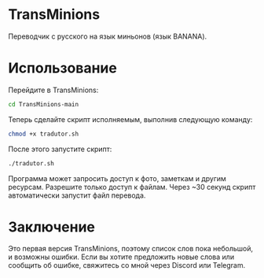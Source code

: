 # TransMinions

Переводчик с русского на язык миньонов (язык BANANA).

# Использование
Перейдите в TransMinions:
```bash
cd TransMinions-main
```
Теперь сделайте скрипт исполняемым, выполнив следующую команду:

```bash
chmod +x tradutor.sh
```
После этого запустите скрипт:

```bash
./tradutor.sh
```
Программа может запросить доступ к фото, заметкам и другим ресурсам. Разрешите только доступ к файлам. Через ~30 секунд скрипт автоматически запустит файл перевода.

# Заключение

Это первая версия TransMinions, поэтому список слов пока небольшой, и возможны ошибки. Если вы хотите предложить новые слова или сообщить об ошибке, свяжитесь со мной через Discord или Telegram.
